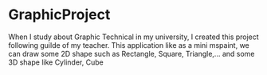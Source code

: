 # GraphicProject

When I study about Graphic Technical in my university, I created this project following guilde of my teacher.
This application like as a mini mspaint, we can draw some 2D shape such as Rectangle, Square, Triangle,... and some 3D shape like Cylinder, Cube
